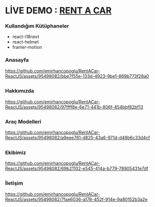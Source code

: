   <h1>LİVE DEMO : <a href="https://rentcarwithreact.netlify.app"> RENT A CAR</a></h1>
<h3>Kullandığım Kütüphaneler </h3>
<ul>

<li>react-i18next</li>
<li>react-helmet</li>
<li>framer-motion</li>
  </ul>


  
### Anasayfa
https://github.com/emirhancopoglu/RentACar-ReactJS/assets/95498082/bbe7f55e-133d-4923-9be1-869b773f28a0


##
### Hakkımızda
https://github.com/emirhancopoglu/RentACar-ReactJS/assets/95498082/97ffff8e-6e71-441b-806f-454bbf82bf13

##
### Araç Modelleri
https://github.com/emirhancopoglu/RentACar-ReactJS/assets/95498082/a9eee761-d825-43a6-971d-d48b6c33d4cf


##
### Ekibimiz
https://github.com/emirhancopoglu/RentACar-ReactJS/assets/95498082/69b21102-e545-414a-b779-78905431e7df

##
### İletişim
https://github.com/emirhancopoglu/RentACar-ReactJS/assets/95498082/7fae6036-a178-452f-914e-9a80152b3a2e


